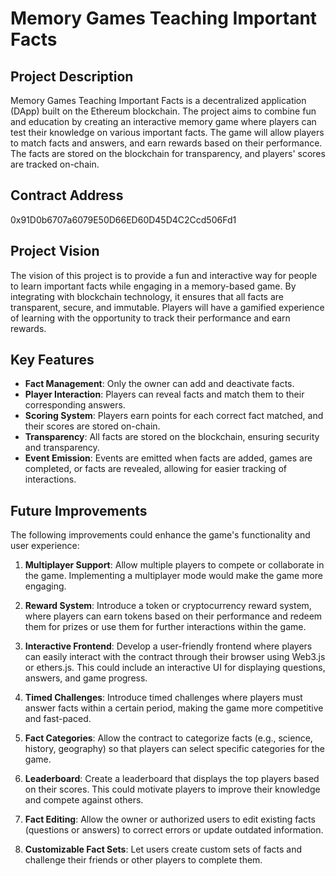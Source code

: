 
# Memory Games Teaching Important Facts

## Project Description
Memory Games Teaching Important Facts is a decentralized application (DApp) built on the Ethereum blockchain. The project aims to combine fun and education by creating an interactive memory game where players can test their knowledge on various important facts. The game will allow players to match facts and answers, and earn rewards based on their performance. The facts are stored on the blockchain for transparency, and players' scores are tracked on-chain.

## Contract Address
0x91D0b6707a6079E50D66ED60D45D4C2Ccd506Fd1

## Project Vision
The vision of this project is to provide a fun and interactive way for people to learn important facts while engaging in a memory-based game. By integrating with blockchain technology, it ensures that all facts are transparent, secure, and immutable. Players will have a gamified experience of learning with the opportunity to track their performance and earn rewards.


## Key Features
- **Fact Management**: Only the owner can add and deactivate facts.
- **Player Interaction**: Players can reveal facts and match them to their corresponding answers.
- **Scoring System**: Players earn points for each correct fact matched, and their scores are stored on-chain.
- **Transparency**: All facts are stored on the blockchain, ensuring security and transparency.
- **Event Emission**: Events are emitted when facts are added, games are completed, or facts are revealed, allowing for easier tracking of interactions.

## Future Improvements
The following improvements could enhance the game's functionality and user experience:

1. **Multiplayer Support**: Allow multiple players to compete or collaborate in the game. Implementing a multiplayer mode would make the game more engaging.
   
2. **Reward System**: Introduce a token or cryptocurrency reward system, where players can earn tokens based on their performance and redeem them for prizes or use them for further interactions within the game.

3. **Interactive Frontend**: Develop a user-friendly frontend where players can easily interact with the contract through their browser using Web3.js or ethers.js. This could include an interactive UI for displaying questions, answers, and game progress.

4. **Timed Challenges**: Introduce timed challenges where players must answer facts within a certain period, making the game more competitive and fast-paced.

5. **Fact Categories**: Allow the contract to categorize facts (e.g., science, history, geography) so that players can select specific categories for the game.

6. **Leaderboard**: Create a leaderboard that displays the top players based on their scores. This could motivate players to improve their knowledge and compete against others.

7. **Fact Editing**: Allow the owner or authorized users to edit existing facts (questions or answers) to correct errors or update outdated information.

8. **Customizable Fact Sets**: Let users create custom sets of facts and challenge their friends or other players to complete them.












